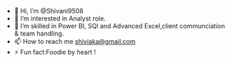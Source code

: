- 👋 Hi, I’m @Shivani9508
- 👀 I’m interested in Analyst role.
- 🌱 I’m  skilled in Power BI, SQl and Advanced Excel,client communciation & team handling.
- 📫 How to reach me shiviaka@gmail.com
- ⚡ Fun fact:Foodie by heart !

<!---
Shivani9508/Shivani9508 is a ✨ special ✨ repository because its `README.md` (this file) appears on your GitHub profile.
You can click the Preview link to take a look at your changes.
--->
